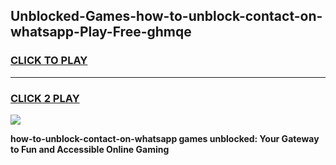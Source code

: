 
## Unblocked-Games-how-to-unblock-contact-on-whatsapp-Play-Free-ghmqe
<h3>
<a href="https://premium76.site?title=how-to-unblock-contact-on-whatsapp&ref=21A">CLICK TO PLAY</a></h3>
<hr>

<h3>
<a href="https://premium76.site?title=how-to-unblock-contact-on-whatsapp&ref=21A">CLICK 2 PLAY</a>
  
</h3>

<a href="https://premium76.site?title=how-to-unblock-contact-on-whatsapp&ref=21A"><img src="https://clearcache.store/games.png"></a>


**how-to-unblock-contact-on-whatsapp games unblocked: Your Gateway to Fun and Accessible Online Gaming**
